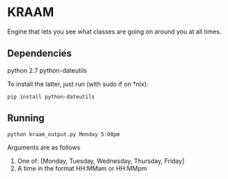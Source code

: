 KRAAM
=====

Engine that lets you see what classes are going on around you at all times.

## Dependencies

python 2.7
python-dateutils

To install the latter, just run (with sudo if on *nix):

    pip install python-dateutils

## Running

    python kraam_output.py Monday 5:00pm

Arguments are as follows

1. One of: [Monday, Tuesday, Wednesday, Thursday, Friday]
2. A time in the format HH:MMam or HH:MMpm

